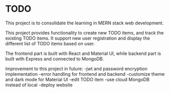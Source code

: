 # TODO

This project is to consolidate the learning in MERN stack web development.

This project provides functionality to create new TODO items, and track the existing TODO items. 
It support new user registration and display the different list of TODO items based on user.

The frontend part is built with React and Material UI, while backend part is built with Express and connected to MongoDB.

Improvement to this project in future: 
-jwt and password encryption implementation
-error handling for frontend and backend
-customize theme and dark mode for Material UI
-edit TODO item
-use cloud MongoDB instead of local
-deploy website
